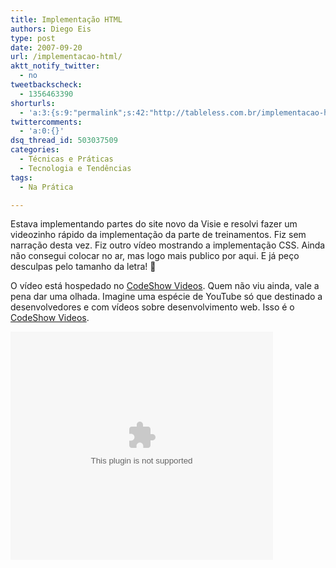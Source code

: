 ```yaml
---
title: Implementação HTML
authors: Diego Eis
type: post
date: 2007-09-20
url: /implementacao-html/
aktt_notify_twitter:
  - no
tweetbackscheck:
  - 1356463390
shorturls:
  - 'a:3:{s:9:"permalink";s:42:"http://tableless.com.br/implementacao-html";s:7:"tinyurl";s:26:"http://tinyurl.com/3zg3nnn";s:4:"isgd";s:19:"http://is.gd/eVYF2y";}'
twittercomments:
  - 'a:0:{}'
dsq_thread_id: 503037509
categories:
  - Técnicas e Práticas
  - Tecnologia e Tendências
tags:
  - Na Prática

---
```

Estava implementando partes do site novo da Visie e resolvi fazer um videozinho rápido da implementação da parte de treinamentos. Fiz sem narração desta vez. Fiz outro vídeo mostrando a implementação CSS. Ainda não consegui colocar no ar, mas logo mais publico por aqui. E já peço desculpas pelo tamanho da letra! 🙁

O vídeo está hospedado no [CodeShow Videos][1]. Quem não viu ainda, vale a pena dar uma olhada. Imagine uma espécie de YouTube só que destinado a desenvolvedores e com vídeos sobre desenvolvimento web. Isso é o [CodeShow Videos][1].

<embed src="http://video.visie.com.br/kickapps/flash/premium_drop_v3.swf?b=1&widgetHost=video.visie.com.br&mediaType=VIDEO&mediaId=85534&as=7300" quality="best" allowfullscreen="true" allowscriptaccess="always" height="365" width="420">
</embed>

 [1]: http://video.visie.com.br/